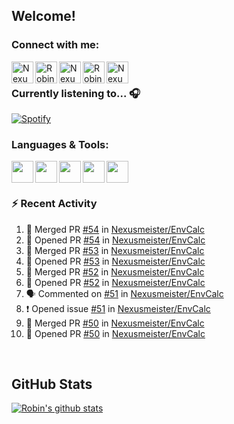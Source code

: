
<!-- Allgemeine Notizen
	Die Icons sind unter diesen beiden Links zu finden:
	GitHub Repo: https://github.com/simple-icons/simple-icons
		> raw.githubusercontent ist erreichbar über Kontextmenü auf Bild und "Bild in neuem Tab öffnen"
	Simple Icons: https://cdn.jsdelivr.net/npm/simple-icons@3/icons/
 -->


## Welcome!

### Connect with me:
[<img align="left" alt="Nexusmeister | Twitter" width="35px" src="https://cdn.jsdelivr.net/npm/simple-icons@v3/icons/twitter.svg" />][twitter]
[<img align="left" alt="Robin Kaltenbach | Xing" width="35px" src="https://cdn.jsdelivr.net/npm/simple-icons@3.13.0/icons/xing.svg" />][xing]
[<img align="left" alt="Nexusmeister | Twitch" width="35px" src="https://simpleicons.org/icons/twitch.svg" />][twitch]
[<img align="left" alt="Robin Kaltenbach | Stack Overflow" width="35px" src="https://cdn.jsdelivr.net/npm/simple-icons@3.13.0/icons/stackoverflow.svg" />][stackOverflow]
[<img align="left" alt="Nexusmeister | Steam" width="35px" src="https://cdn.jsdelivr.net/npm/simple-icons@3.13.0/icons/steam.svg" />][steam]

<br />

### Currently listening to... 🎧

[![Spotify](https://spotify-now-playing.nexusmeister.vercel.app/api/spotify)](https://open.spotify.com/user/xkaltix?si=h_gYbj2sTlamJW9soY9fnQ)

### Languages & Tools:

<img width="35px" align="left" src="https://raw.githubusercontent.com/simple-icons/simple-icons/develop/icons/dot-net.svg" />
<img width="35px" align="left" src="https://raw.githubusercontent.com/simple-icons/simple-icons/develop/icons/csharp.svg" />
<img width="35px" align="left" src="https://raw.githubusercontent.com/simple-icons/simple-icons/develop/icons/visualstudio.svg" />
<img width="35px" align="left" src="https://raw.githubusercontent.com/simple-icons/simple-icons/develop/icons/microsoftsqlserver.svg" />
<img width="35px" align="left" src="https://github.com/simple-icons/simple-icons/blob/develop/icons/xamarin.svg" />

<br/>
<br/>

### :zap: Recent Activity
<!--START_SECTION:activity-->
1. 🎉 Merged PR [#54](https://github.com/Nexusmeister/EnvCalc/pull/54) in [Nexusmeister/EnvCalc](https://github.com/Nexusmeister/EnvCalc)
2. 💪 Opened PR [#54](https://github.com/Nexusmeister/EnvCalc/pull/54) in [Nexusmeister/EnvCalc](https://github.com/Nexusmeister/EnvCalc)
3. 🎉 Merged PR [#53](https://github.com/Nexusmeister/EnvCalc/pull/53) in [Nexusmeister/EnvCalc](https://github.com/Nexusmeister/EnvCalc)
4. 💪 Opened PR [#53](https://github.com/Nexusmeister/EnvCalc/pull/53) in [Nexusmeister/EnvCalc](https://github.com/Nexusmeister/EnvCalc)
5. 🎉 Merged PR [#52](https://github.com/Nexusmeister/EnvCalc/pull/52) in [Nexusmeister/EnvCalc](https://github.com/Nexusmeister/EnvCalc)
6. 💪 Opened PR [#52](https://github.com/Nexusmeister/EnvCalc/pull/52) in [Nexusmeister/EnvCalc](https://github.com/Nexusmeister/EnvCalc)
7. 🗣 Commented on [#51](https://github.com/Nexusmeister/EnvCalc/issues/51) in [Nexusmeister/EnvCalc](https://github.com/Nexusmeister/EnvCalc)
8. ❗️ Opened issue [#51](https://github.com/Nexusmeister/EnvCalc/issues/51) in [Nexusmeister/EnvCalc](https://github.com/Nexusmeister/EnvCalc)
9. 🎉 Merged PR [#50](https://github.com/Nexusmeister/EnvCalc/pull/50) in [Nexusmeister/EnvCalc](https://github.com/Nexusmeister/EnvCalc)
10. 💪 Opened PR [#50](https://github.com/Nexusmeister/EnvCalc/pull/50) in [Nexusmeister/EnvCalc](https://github.com/Nexusmeister/EnvCalc)
<!--END_SECTION:activity-->
 
 <br/>

## GitHub Stats
[![Robin's github stats](https://github-readme-stats.vercel.app/api?username=nexusmeister&count_private=true&show_icons=true&theme=dark)](https://github.com/anuraghazra/github-readme-stats)

[twitter]: https://twitter.com/nexxusmeister
[xing]: https://www.xing.com/profile/Robin_Kaltenbach3
[twitch]: https://www.twitch.tv/nexusmeister
[stackOverflow]: https://stackoverflow.com/users/10840553/robin-kaltenbach
[steam]: https://steamcommunity.com/id/nexusmeister
